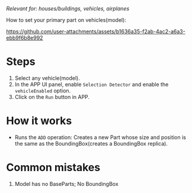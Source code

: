 *Relevant for: houses/buildings, vehicles, airplanes*

How to set your primary part on vehicles(model):

https://github.com/user-attachments/assets/b1636a35-f2ab-4ac2-a6a3-ebb9f6b8e992

# Steps
1. Select any vehicle(model).
2. In the APP UI panel, enable `Selection Detector` and enable the `vehicleEnabled` option.
3. Click on the `Run` button in APP.

# How it works
- Runs the `ADD` operation: Creates a new Part whose size and position is the same as the BoundingBox(creates a BoundingBox replica).

# Common mistakes
1. Model has no BaseParts; No BoundingBox
